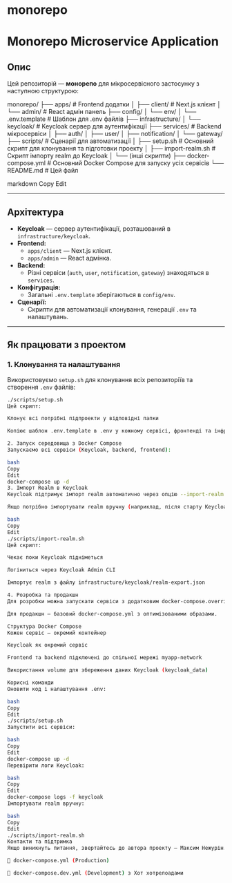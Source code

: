 # monorepo
# Monorepo Microservice Application

## Опис

Цей репозиторій — **монорепо** для мікросервісного застосунку з наступною структурою:

monorepo/
├── apps/ # Frontend додатки
│ ├── client/ # Next.js клієнт
│ └── admin/ # React адмін панель
├── config/
│ └── env/
│ └── .env.template # Шаблон для .env файлів
├── infrastructure/
│ └── keycloak/ # Keycloak сервер для аутентифікації
├── services/ # Backend мікросервіси
│ ├── auth/
│ ├── user/
│ ├── notification/
│ └── gateway/
├── scripts/ # Сценарії для автоматизації
│ ├── setup.sh # Основний скрипт для клонування та підготовки проекту
│ ├── import-realm.sh # Скрипт імпорту realm до Keycloak
│ └── (інші скрипти)
├── docker-compose.yml # Основний Docker Compose для запуску усіх сервісів
└── README.md # Цей файл

markdown
Copy
Edit

---

## Архітектура

- **Keycloak** — сервер аутентифікації, розташований в `infrastructure/keycloak`.
- **Frontend:**
  - `apps/client` — Next.js клієнт.
  - `apps/admin` — React адмінка.
- **Backend:**
  - Різні сервіси (`auth`, `user`, `notification`, `gateway`) знаходяться в `services`.
- **Конфігурація:**
  - Загальні `.env.template` зберігаються в `config/env`.
- **Сценарії:**
  - Скрипти для автоматизації клонування, генерації `.env` та налаштувань.

---

## Як працювати з проектом

### 1. Клонування та налаштування

Використовуємо `setup.sh` для клонування всіх репозиторіїв та створення `.env` файлів:

```bash
./scripts/setup.sh
Цей скрипт:

Клонує всі потрібні підпроекти у відповідні папки

Копіює шаблон .env.template в .env у кожному сервісі, фронтенді та інфраструктурі

2. Запуск середовища з Docker Compose
Запускаємо всі сервіси (Keycloak, backend, frontend):

bash
Copy
Edit
docker-compose up -d
3. Імпорт Realm в Keycloak
Keycloak підтримує імпорт realm автоматично через опцію --import-realm у Docker Compose.

Якщо потрібно імпортувати realm вручну (наприклад, після старту Keycloak), можна використати скрипт:

bash
Copy
Edit
./scripts/import-realm.sh
Цей скрипт:

Чекає поки Keycloak підніметься

Логіниться через Keycloak Admin CLI

Імпортує realm з файлу infrastructure/keycloak/realm-export.json

4. Розробка та продакшн
Для розробки можна запускати сервіси з додатковим docker-compose.override.yml, де налаштований hot-reload та локальні томи.

Для продакшн — базовий docker-compose.yml з оптимізованими образами.

Структура Docker Compose
Кожен сервіс — окремий контейнер

Keycloak як окремий сервіс

Frontend та backend підключені до спільної мережі myapp-network

Використання volume для збереження даних Keycloak (keycloak_data)

Корисні команди
Оновити код і налаштування .env:

bash
Copy
Edit
./scripts/setup.sh
Запустити всі сервіси:

bash
Copy
Edit
docker-compose up -d
Перевірити логи Keycloak:

bash
Copy
Edit
docker-compose logs -f keycloak
Імпортувати realm вручну:

bash
Copy
Edit
./scripts/import-realm.sh
Контакти та підтримка
Якщо виникнуть питання, звертайтесь до автора проекту — Максим Нежурін.

🔧 docker-compose.yml (Production) 

🔧 docker-compose.dev.yml (Development) з Хот хотрелоадами